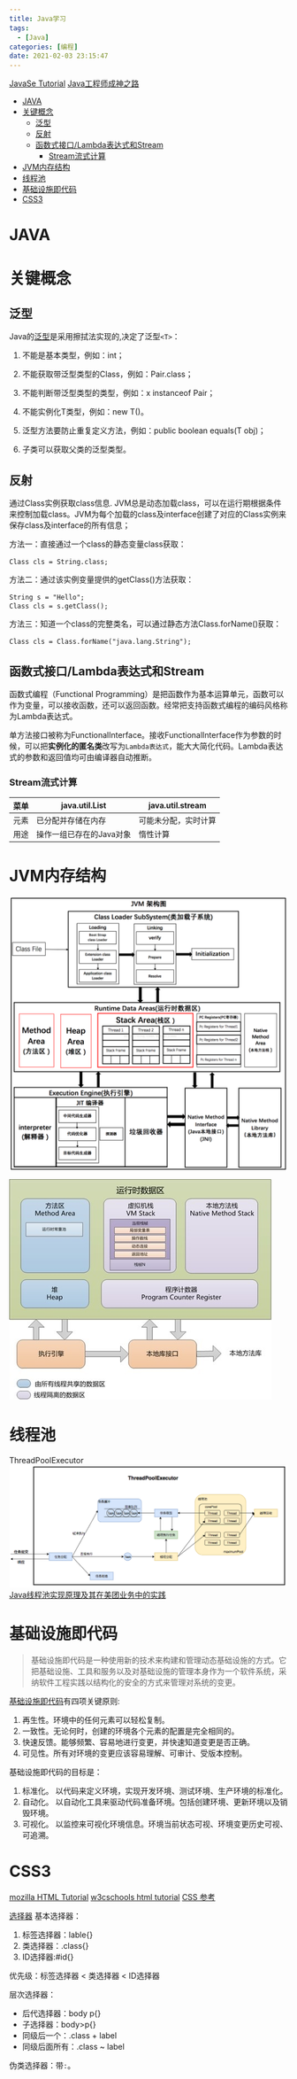 ```yaml
---
title: Java学习
tags:
  - [Java]
categories: [编程]
date: 2021-02-03 23:15:47
---
```

<font face="微软雅黑"> </font>
<center> </center>

<!-- more -->

[JavaSe Tutorial](https://docs.oracle.com/javase/tutorial/)
[Java工程师成神之路](https://hollischuang.github.io/toBeTopJavaer/#/)

- [JAVA](#java)
- [关键概念](#关键概念)
  - [泛型](#泛型)
  - [反射](#反射)
  - [函数式接口/Lambda表达式和Stream](#函数式接口lambda表达式和stream)
    - [Stream流式计算](#stream流式计算)
- [JVM内存结构](#jvm内存结构)
- [线程池](#线程池)
- [基础设施即代码](#基础设施即代码)
- [CSS3](#css3)
# JAVA

# 关键概念
## 泛型
Java的[泛型](https://www.liaoxuefeng.com/wiki/1252599548343744/1265104600263968)是采用擦拭法实现的,决定了泛型`<T>`：
1. 不能是基本类型，例如：int；
2. 不能获取带泛型类型的Class，例如：Pair<String>.class；
3. 不能判断带泛型类型的类型，例如：x instanceof Pair<String>；
4. 不能实例化T类型，例如：new T()。
5. 泛型方法要防止重复定义方法，例如：public boolean equals(T obj)；

6. 子类可以获取父类的泛型类型<T>。



## 反射
通过Class实例获取class信息.
JVM总是动态加载class，可以在运行期根据条件来控制加载class。JVM为每个加载的class及interface创建了对应的Class实例来保存class及interface的所有信息；

方法一：直接通过一个class的静态变量class获取：

```
Class cls = String.class;

```
方法二：通过该实例变量提供的getClass()方法获取：

```
String s = "Hello";
Class cls = s.getClass();

```
方法三：知道一个class的完整类名，可以通过静态方法Class.forName()获取：
```
Class cls = Class.forName("java.lang.String");

```

## 函数式接口/Lambda表达式和Stream


函数式编程（Functional Programming）是把函数作为基本运算单元，函数可以作为变量，可以接收函数，还可以返回函数。经常把支持函数式编程的编码风格称为Lambda表达式。

单方法接口被称为FunctionalInterface。接收FunctionalInterface作为参数的时候，可以把**实例化的匿名类**改写为`Lambda表达式`，能大大简化代码。Lambda表达式的参数和返回值均可由编译器自动推断。


### Stream流式计算
菜单 | java.util.List | java.util.stream
-|----------------|-----------------
元素 | 已分配并存储在内存 | 可能未分配，实时计算
用途 | 操作一组已存在的Java对象 | 惰性计算


# JVM内存结构
<img src="../images/JVM.png" width = "800"  alt="JVM" align=center />


![Jvm内存](../images/JvmMem.jpg)

# 线程池

ThreadPoolExecutor
![ThreadPoolExecutor](../images/ThreadPoolExecutor.png)
[Java线程池实现原理及其在美团业务中的实践](https://tech.meituan.com/2020/04/02/java-pooling-pratice-in-meituan.html)





# 基础设施即代码

>基础设施即代码是一种使用新的技术来构建和管理动态基础设施的方式。它把基础设施、工具和服务以及对基础设施的管理本身作为一个软件系统，采纳软件工程实践以结构化的安全的方式来管理对系统的变更。

[基础设施即代码](https://insights.thoughtworks.cn/nfrastructure-as-code/)有四项关键原则:
1. 再生性。环境中的任何元素可以轻松复制。
2. 一致性。无论何时，创建的环境各个元素的配置是完全相同的。
3. 快速反馈。能够频繁、容易地进行变更，并快速知道变更是否正确。
4. 可见性。所有对环境的变更应该容易理解、可审计、受版本控制。

基础设施即代码的目标是：
1. 标准化。 以代码来定义环境，实现开发环境、测试环境、生产环境的标准化。
2. 自动化。 以自动化工具来驱动代码准备环境。包括创建环境、更新环境以及销毁环境。
3. 可视化。 以监控来可视化环境信息。环境当前状态可视、环境变更历史可视、可追溯。




# CSS3
[mozilla HTML Tutorial](https://developer.mozilla.org/zh-CN/docs/Web/HTML#tools)
[w3cschools html tutorial](https://www.w3schools.com/html/html_intro.asp)
[CSS 参考](https://developer.mozilla.org/zh-CN/docs/Web/CSS/Reference)

[选择器](https://developer.mozilla.org/zh-CN/docs/Web/CSS/CSS_Selectors)
基本选择器：
1. 标签选择器：lable{}
2. 类选择器：.class{}
3. ID选择器:#id{}


优先级：标签选择器 < 类选择器 < ID选择器

层次选择器：
- 后代选择器：body p{}
- 子选择器：body>p{}
- 同级后一个：.class + label
- 同级后面所有：.class ~ label

伪类选择器：带`:`。





